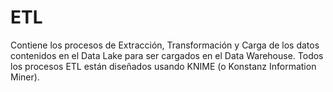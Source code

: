 # ETL

Contiene los procesos de Extracción, Transformación y Carga de los datos contenidos en el Data Lake para ser cargados en el Data Warehouse.
Todos los procesos ETL están diseñados usando KNIME (o Konstanz Information Miner).

